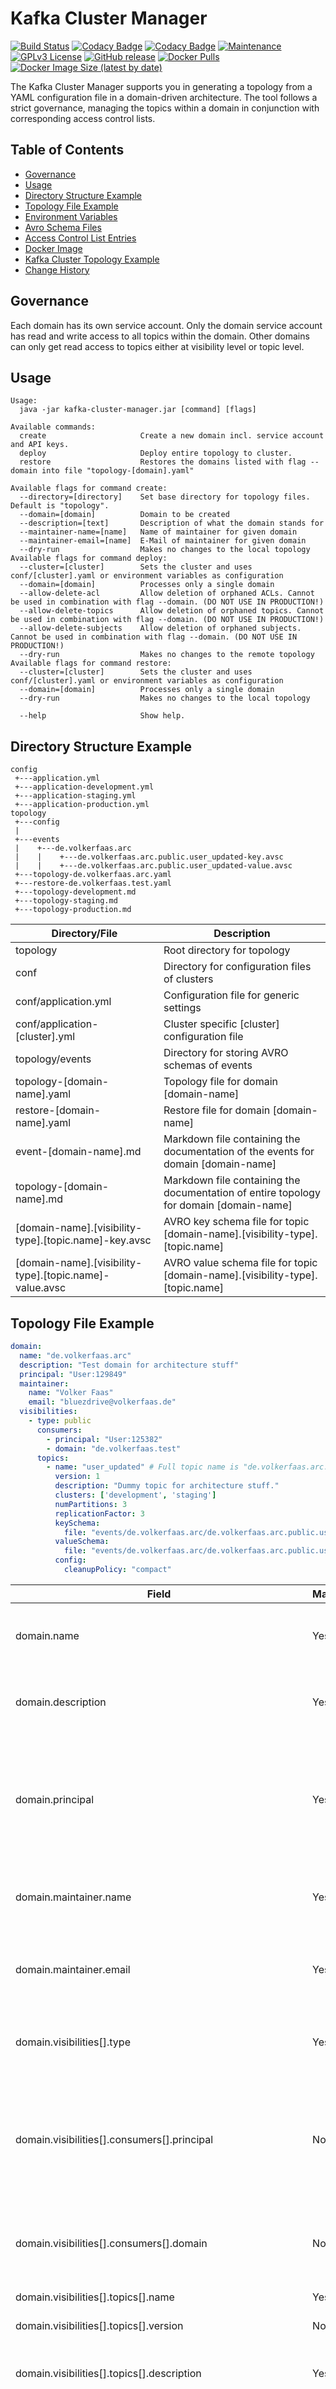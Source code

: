 # Kafka Cluster Manager

[![Build Status](https://travis-ci.com/Bluezdrive/kafka-cluster-manager.svg?branch=master)](https://travis-ci.com/Bluezdrive/kafka-cluster-manager)
[![Codacy Badge](https://app.codacy.com/project/badge/Grade/6c0e89ca8a24423db9e3f60d9d5c4019)](https://www.codacy.com/gh/Bluezdrive/kafka-cluster-manager/dashboard?utm_source=github.com&amp;utm_medium=referral&amp;utm_content=Bluezdrive/kafka-cluster-manager&amp;utm_campaign=Badge_Grade)
[![Codacy Badge](https://app.codacy.com/project/badge/Coverage/6c0e89ca8a24423db9e3f60d9d5c4019)](https://www.codacy.com/gh/Bluezdrive/kafka-cluster-manager/dashboard?utm_source=github.com&utm_medium=referral&utm_content=Bluezdrive/kafka-cluster-manager&utm_campaign=Badge_Coverage)
[![Maintenance](https://img.shields.io/badge/Maintained%3F-yes-green.svg)](https://gitHub.com/Bluezdrive/kafka-cluster-manager/graphs/commit-activity)
[![GPLv3 License](https://img.shields.io/badge/License-GPL%20v3-yellow.svg)](https://opensource.org/licenses/)
[![GitHub release](https://img.shields.io/github/release/Bluezdrive/kafka-cluster-manager.svg)](https://gitHub.com/Bluezdrive/kafka-cluster-manager/releases/)
[![Docker Pulls](https://img.shields.io/docker/pulls/bluezdrive/kafka-cluster-manager)](https://hub.docker.com/repository/docker/bluezdrive/kafka-cluster-manager)
[![Docker Image Size (latest by date)](https://img.shields.io/docker/image-size/bluezdrive/kafka-cluster-manager)](https://hub.docker.com/repository/docker/bluezdrive/kafka-cluster-manager)

The Kafka Cluster Manager supports you in generating a topology from a YAML configuration file in a domain-driven architecture. The tool follows a strict governance, managing the topics within a domain in conjunction with corresponding access control lists.

## Table of Contents
-   [Governance](#governance)
-   [Usage](#usage)
-   [Directory Structure Example](#directory-structure-example)
-   [Topology File Example](#topology-file-example)
-   [Environment Variables](#environment-variables)
-   [Avro Schema Files](#avro-schema-files)
-   [Access Control List Entries](#access-control-list-entries)
-   [Docker Image](#docker-image)
-   [Kafka Cluster Topology Example](https://github.com/Bluezdrive/kafka-cluster-topology)
-   [Change History](#change-history)

## Governance
Each domain has its own service account. Only the domain service account has read and write access to all topics within the domain. Other domains can only get read access to topics either at visibility level or topic level.

## Usage
```text
Usage:
  java -jar kafka-cluster-manager.jar [command] [flags]

Available commands:
  create                     Create a new domain incl. service account and API keys.
  deploy                     Deploy entire topology to cluster.
  restore                    Restores the domains listed with flag --domain into file "topology-[domain].yaml"

Available flags for command create:
  --directory=[directory]    Set base directory for topology files. Default is "topology".
  --domain=[domain]          Domain to be created
  --description=[text]       Description of what the domain stands for
  --maintainer-name=[name]   Name of maintainer for given domain
  --maintainer-email=[name]  E-Mail of maintainer for given domain
  --dry-run                  Makes no changes to the local topology
Available flags for command deploy:
  --cluster=[cluster]        Sets the cluster and uses conf/[cluster].yaml or environment variables as configuration
  --domain=[domain]          Processes only a single domain
  --allow-delete-acl         Allow deletion of orphaned ACLs. Cannot be used in combination with flag --domain. (DO NOT USE IN PRODUCTION!)
  --allow-delete-topics      Allow deletion of orphaned topics. Cannot be used in combination with flag --domain. (DO NOT USE IN PRODUCTION!)
  --allow-delete-subjects    Allow deletion of orphaned subjects. Cannot be used in combination with flag --domain. (DO NOT USE IN PRODUCTION!)
  --dry-run                  Makes no changes to the remote topology
Available flags for command restore:
  --cluster=[cluster]        Sets the cluster and uses conf/[cluster].yaml or environment variables as configuration
  --domain=[domain]          Processes only a single domain
  --dry-run                  Makes no changes to the local topology

  --help                     Show help.
```

## Directory Structure Example
```text
config
 +---application.yml
 +---application-development.yml
 +---application-staging.yml
 +---application-production.yml
topology
 +---config
 |    
 +---events
 |    +---de.volkerfaas.arc
 |    |    +---de.volkerfaas.arc.public.user_updated-key.avsc
 |    |    +---de.volkerfaas.arc.public.user_updated-value.avsc
 +---topology-de.volkerfaas.arc.yaml
 +---restore-de.volkerfaas.test.yaml
 +---topology-development.md
 +---topology-staging.md
 +---topology-production.md
```

| Directory/File                                          | Description                                                                            |
| ------------------------------------------------------- | -----------------------------------------------------------------------------          |
| topology                                                | Root directory for topology                                                            |
| conf                                                    | Directory for configuration files of clusters                                          |
| conf/application.yml                                    | Configuration file for generic settings                                                |
| conf/application-[cluster].yml                          | Cluster specific [cluster] configuration file                                          |
| topology/events                                         | Directory for storing AVRO schemas of events                                           |
| topology-[domain-name].yaml                             | Topology file for domain [domain-name]                                                 |
| restore-[domain-name].yaml                              | Restore file for domain [domain-name]                                                  |
| event-[domain-name].md                                  | Markdown file containing the documentation of the events for domain [domain-name]      |
| topology-[domain-name].md                               | Markdown file containing the documentation of entire topology for domain [domain-name] |
| [domain-name].[visibility-type].[topic.name]-key.avsc   | AVRO key schema file for topic [domain-name].[visibility-type].[topic.name]            |
| [domain-name].[visibility-type].[topic.name]-value.avsc | AVRO value schema file for topic [domain-name].[visibility-type].[topic.name]          |

## Topology File Example
```YAML
domain:
  name: "de.volkerfaas.arc"
  description: "Test domain for architecture stuff"
  principal: "User:129849"
  maintainer:
    name: "Volker Faas"
    email: "bluezdrive@volkerfaas.de"
  visibilities:
    - type: public
      consumers:
        - principal: "User:125382"
        - domain: "de.volkerfaas.test"
      topics:
        - name: "user_updated" # Full topic name is "de.volkerfaas.arc.public.user_updated"
          version: 1
          description: "Dummy topic for architecture stuff."
          clusters: ['development', 'staging']
          numPartitions: 3
          replicationFactor: 3
          keySchema:
            file: "events/de.volkerfaas.arc/de.volkerfaas.arc.public.user_updated-key.avsc"
          valueSchema:
            file: "events/de.volkerfaas.arc/de.volkerfaas.arc.public.user_updated-value.avsc"
          config:
            cleanupPolicy: "compact"
```

| Field                                                        | Mandatory | Value                          | Description                                                                                                      |
| ------------------------------------------------------------ | ----------| ------------------------------ |----------------------------------------------------------------------------------------------------------------- |
| domain.name                                                  | Yes       | ^([a-z]+)\.([a-z]+)\.([a-z]+)$ | Name of the domain described by this topology file                                                               |
| domain.description                                           | Yes       | string                         | Short description of what the domain stands for                                                                  |
| domain.principal                                             | Yes       | ^(User)+\:([0-9]+)*$           | Reference to service account for accessing topics at domain level in format "User:[service-account-id]"          |
| domain.maintainer.name                                       | Yes       | string                         | Name of person or team that maintains the domain                                                                 |
| domain.maintainer.email                                      | Yes       | email                          | E-Mail-Address of person or team that maintains the domain                                                       |
| domain.visibilities[].type                                   | Yes       | public, protected or private   | Topic visibility as one of public, protected or private                                                          |
| domain.visibilities[].consumers[].principal                  | No        | ^(User)+\:([0-9]+)*$           | Reference to service account for accessing topics at visibility level in format "User:[service-account-id]"      |
| domain.visibilities[].consumers[].domain                     | No        | ^([a-z]+)\.([a-z]+)\.([a-z]+)$ | Reference to domain for accessing topics at visibility level.                                                    |
| domain.visibilities[].topics[].name                          | Yes       | ^[a-z]+(_[a-z]+)*$             | Name of topic                                                                                                    |
| domain.visibilities[].topics[].version                       | No        | numeric                        | Version of topic                                                                                                 |
| domain.visibilities[].topics[].description                   | Yes       | string                         | Short description of what kind of events the topic handles                                                       |
| domain.visibilities[].topics[].clusters                      | No        | string                         | Clusters to deploy that topic. Matches to the cluster selected by the --cluster option                           |
| domain.visibilities[].topics[].numPartitions                 | Yes       | 1 - 20 (default 6)             | Number of partitions to be created for topic                                                                     |
| domain.visibilities[].topics[].replicationFactor             | No        | short (default 3)              | Number of partitions to be created for topic                                                                     |
| domain.visibilities[].topics[].keySchema.file                | No        | path                           | Relative path to the key schema file associated with the topic                                                   |
| domain.visibilities[].topics[].keySchema.type                | No        | AVRO, PROTOBUF or JSON         | Type of key schema                                                                                               |
| domain.visibilities[].topics[].keySchema.compatibilityMode   | No        | FORWARD_TRANSITIVE, FULL, etc. | Compatibility mode of key schema                                                                                 |
| domain.visibilities[].topics[].valueSchema.file              | Yes       | path                           | Relative path to the value schema file associated with the topic                                                 |
| domain.visibilities[].topics[].valueSchema.type              | No        | AVRO, PROTOBUF or JSON         | Type of value schema                                                                                             |
| domain.visibilities[].topics[].valueSchema.compatibilityMode | No        | FORWARD_TRANSITIVE, FULL, etc. | Compatibility mode of value schema                                                                               |
| domain.visibilities[].topics[].config                        | No        | key/value map                  | Configuration parameters in camelCase for topic                                                                  |
| domain.visibilities[].topics[].consumers[].principal         | No        | ^(User)+\:([0-9]+)*$           | Reference to service account for accessing topics at topic level in format "User:[service-account-id]"           |
| domain.visibilities[].topics[].consumers[].domain            | No        | ^([a-z]+)\.([a-z]+)\.([a-z]+)$ | Reference to domain for accessing topics at topic level.                                                         |

## Environment Variables
The variables can be used as environment variables as well as in a YAML property file.
| Variable                   | Description                                             |
| -------------------------  | ------------------------------------------------------- |
| BOOTSTRAP_SERVER           | Bootstrap server of Apache Kafka® cluster to connect to |
| CLUSTER_API_KEY            | API key for accessing cluster                           |
| CLUSTER_API_SECRET         | API secret for accessing cluster                        |
| SCHEMA_REGISTRY_URL        | URL to schema registry associated with cluster          |
| SCHEMA_REGISTRY_API_KEY    | API key for accessing the schema registry               |
| SCHEMA_REGISTRY_API_SECRET | API secret for accessing the schema registry            |

### YAML Property file
The YAML properties file must be saved in a subdirectory "config" to the Kafka Cluster Manager. It is always named "application-[cluster].yaml". The placeholder [cluster] references the name of the cluster to which the deployment is executed. This is used in the --cluster command line argument.

```YAML
BOOTSTRAP_SERVER: [host]:[port]
CLUSTER_API_KEY: [cluster_api_key]
CLUSTER_API_SECRET: [cluster_api_secret]
SCHEMA_REGISTRY_URL: https://[host]:[port]
SCHEMA_REGISTRY_API_KEY: [schema_registry_api_key]
SCHEMA_REGISTRY_API_SECRET: [schema_registry_api_sercret]
```

#### Encryption of values

If for some reason it becomes necessary to store the configuration file in a repository, then at least
credentials should be encrypted. The encryption is done with Jasypt. Individual values can be encrypted
by using the following command. 

```shell
mvn jasypt:encrypt-value -Djasypt.encryptor.password="[cluster]" -Djasypt.plugin.value="[value]"
```

### Local Cluster

Bootstrap server: "localhost: 9092"
Schema Registry URL: "http://localhost:8081"

## Avro Schema Files
Avro Schema files will always be stored in the subdirectory "events" in the respective directory for the domain.

## Access Control List Entries
In order to access an Apache Kafka® cluster with the Kafka Cluster Manager, the following permissions must 
be set for a service account so that the corresponding operations can be performed.

| Permission | Operation        | Resource | Name          | Type    |
| ---------- | ---------------- | -------- | ------------- | ------- |
| ALLOW      | CREATE           | CLUSTER  | kafka-cluster | LITERAL |
| ALLOW      | ALTER            | CLUSTER  | kafka-cluster | LITERAL |
| ALLOW      | DESCRIBE         | CLUSTER  | kafka-cluster | LITERAL |
| ALLOW      | ALTER            | TOPIC    | *             | LITERAL |
| ALLOW      | DELETE           | TOPIC    | *             | LITERAL |
| ALLOW      | ALTER_CONFIGS    | TOPIC    | *             | LITERAL |
| ALLOW      | DESCRIBE         | TOPIC    | *             | LITERAL |
| ALLOW      | DESCRIBE_CONFIGS | TOPIC    | *             | LITERAL |
| ALLOW      | DESCRIBE         | GROUP    | *             | LITERAL |

### Consumer and Producer Principal at Domain Level
The Kafka Cluster Manager sets the following ACL entries when a principal at domain level: 

| Permission | Operation        | Resource         | Name           | Type     |
| ---------- | ---------------- | ---------------- | -------------- | -------- |
| ALLOW      | DESCRIBE         | TOPIC            | [domain-name]. | PREFIXED |
| ALLOW      | READ             | TOPIC            | [domain-name]. | PREFIXED |
| ALLOW      | WRITE            | TOPIC            | [domain-name]. | PREFIXED |
| ALLOW      | WRITE            | TRANSACTIONAL_ID | [domain-name]. | PREFIXED |
| ALLOW      | IDEMPOTENT_WRITE | CLUSTER          | kafka-cluster  | LITERAL  |
| ALLOW      | READ             | GROUP            | [domain-name]. | PREFIXED |

### Consumer Principal at Visibility Level
The Kafka Cluster Manager sets the following ACL entries when a principal at visibility level:

| Permission | Operation        | Resource         | Name                             | Type     |
| ---------- | ---------------- | ---------------- | -------------------------------- | -------- |
| ALLOW      | READ             | GROUP            | [domain-name].[visibility-type]. | PREFIXED |
| ALLOW      | READ             | TOPIC            | [domain-name].[visibility-type]. | PREFIXED |
| ALLOW      | DESCRIBE         | TOPIC            | [domain-name].[visibility-type]. | PREFIXED |

### Consumer Principal at Topic Level
The Kafka Cluster Manager sets the following ACL entries when a principal at topic level:

| Permission | Operation        | Resource         | Name                                         | Type    |
| ---------- | ---------------- | ---------------- | -------------------------------------------- | ------- |
| ALLOW      | READ             | GROUP            | [domain-name].[visibility-type].[topic-name] | LITERAL |
| ALLOW      | READ             | TOPIC            | [domain-name].[visibility-type].[topic-name] | LITERAL |
| ALLOW      | DESCRIBE         | TOPIC            | [domain-name].[visibility-type].[topic-name] | LITERAL |

## Docker Image

The Kafka Cluster Manager is available as docker image from docker hub. Below you find a shell script that can be used to run the docker image.

```shell script
#!/bin/sh
docker run --name kafka-cluster-manager -v "$(pwd)/topology:/home/topology" -v "$(pwd)/conf:/home/conf" bluezdrive/kafka-cluster-manager:2.6 "$@"
docker rm /kafka-cluster-manager > /dev/null 2>&1
``` 

## Change History

### 2.6.2

-   Feature: Support for cleanupPolicy: "compact,delete"
-   Bugfix: Fixed test CreateNewTopic.testCreateNewTopic.

### 2.6.1

-   Reference domains as consumer
-   Bugfix: Update of documentation fails when domain doesn't have events

### 2.6

-   Added documentation file for events
-   Remove orphaned subjects from Schema Registry (do not use in production)
-   Introduced commands "create", "deploy" and "restore"
-   Added creating a new domain
-   Restructuring of configuration files to match spring profile concept 

### 2.5

-   Support local cluster

### 2.4

-   Write cluster specific documentation file

### 2.3

-   Added system exit code 2 for failed validations
-   Added system exit code 3 for illegal command line argument

### 2.2

-   Added validation for properties
-   Flag cluster is mandatory by now
-   Support for topic version

### 2.1

-   Validation of command line arguments

### 2.0.2

-   Fixed: Orphaned ACLs not printed in dry run.


### 2.0.1

-   Fixed: Get version of a not existing schema threw an exception.

### 2.0

-   Moved schema definition into own object for future extension.
-   Support for schema types Protobuf and JSON besides AVRO.
-   Support for compatibility mode of schema
-   Improved output
-   Removed field "cluster" and flag "--cluster=[cluster]" in favour of flag "--config=[config]"

### 1.1

-   Assign topics to clusters with topic field "cluster" and flag "--cluster=[cluster]"

### 1.0

- Create topics
- Increase partitions
- Alter Configuration of a topic
- Restore topology of a domain from the cluster
- Support for multiple environments
- Remove orphaned access control list entries at visibility and topic level (do not use in production)

# Release

```shell script
git checkout --orphan release/<release version>
=> Change version in pom.xml
git add -A
git commit -m "Feature: …"
git merge -s ours master --allow-unrelated-histories -m "Release <release version>"
git checkout master
git merge release/<release version>
git tag -a v<release version> -m "Release <release version>"
git push origin master
git push origin v<release version>
git branch -d release/<release version>
git branch -d feature/<release version>-SNAPSHOT
git push origin --delete feature/<release version>-SNAPSHOT
git checkout -b feature/<next release version>-SNAPSHOT
=> Change version in pom.xml
```

1. Build the Kafka Manager
```shell script
mvn clean package
```
2. Draft a GitHub Release named v&lt;release version&gt;
3. Upload target/kafka-cluster-manager-&lt;release version&gt;.jar as asset to release
